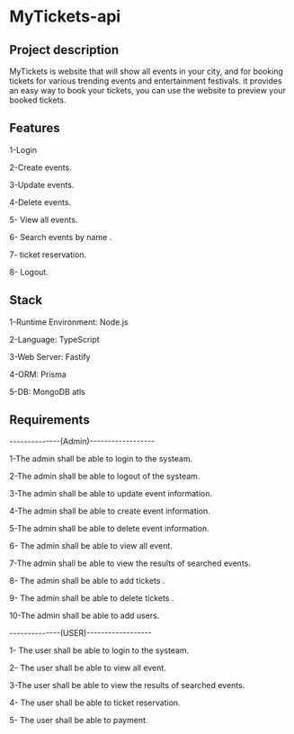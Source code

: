 # MyTickets-api



## Project description

MyTickets is website that will show all events in your city, and for booking tickets for various trending events and entertainment festivals.
it provides an easy way to book your tickets, you can use the website to preview your booked tickets.




## Features
1-Login

2-Create events.

3-Update events.

4-Delete events.

5- View all events.

6- Search events by name .

7- ticket reservation.

8- Logout.

## Stack
1-Runtime Environment: Node.js

2-Language: TypeScript

3-Web Server: Fastify

4-ORM: Prisma

5-DB: MongoDB atls

## Requirements

--------------(Admin)------------------


1-The admin shall be able to login to the systeam.

2-The admin shall be able to logout of the systeam.

3-The admin shall be able to update event information.

4-The admin shall be able to create event information.

5-The admin shall be able to delete event information.

6- The admin shall be able to view all event.

7-The admin shall be able to view the results of searched events.

8- The admin shall be able to add tickets .

9- The admin shall be able to delete tickets .

10-The admin shall be able to add users.



--------------(USER)------------------


1- The user shall be able to login to the systeam.

2- The user shall be able to view all event.

3-The user shall be able to view the results of searched events.

4- The user shall be able to ticket reservation.

5-  The user shall be able to payment.



